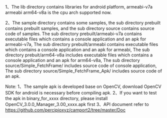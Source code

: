 
1、The lib directory contains libraries for android platform, armeabi-v7a armeabi arm64-v8a is the cpu arch supported now. 

2、The sample directory contains some samples, the sub directory prebuilt contains prebuilt samples, and the sub directory source contains source code of samples.
   The sub directory prebuilt/armeabi-v7a contains executable files which contains a console application and an apk for armeabi-v7a,
   The sub directory prebuilt/armeabi contains executable files which contains a console application and an apk for armeabi,
   The sub directory prebuit/arm64-v8a includes executable files which contains a console application and an apk for arm64-v8a,
   The sub directory source/Simple_FetchFrame/ includes source code of console application,
   The sub directory source/Simple_FetchFrame_Apk/ includes source code of an apk.


Note: 1、The sample apk is developed base on OpenCV, download OpenCV SDK for android is necessary before compiling apk.
      2、If you want to test the apk in binary_for_xxxx directory, please install OpenCV_3.0.0_Manager_3.00_xxxx.apk first
      3、API document refer to https://github.com/percipioxyz/camport2/tree/master/Doc
